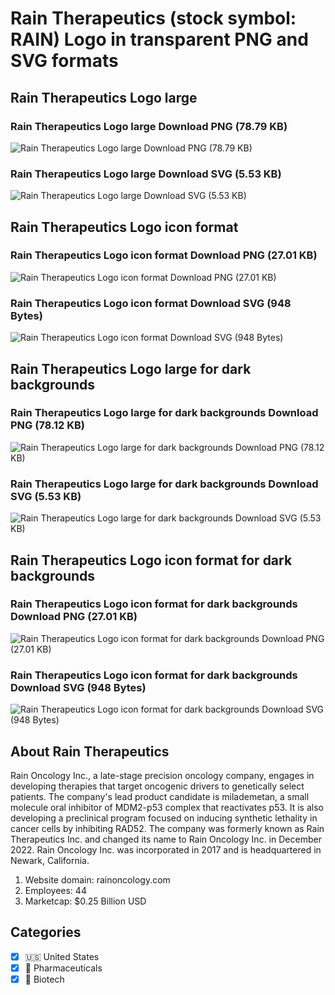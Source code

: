 # Rain Therapeutics (stock symbol: RAIN) Logo in transparent PNG and SVG formats

## Rain Therapeutics Logo large

### Rain Therapeutics Logo large Download PNG (78.79 KB)

![Rain Therapeutics Logo large Download PNG (78.79 KB)](/img/orig/RAIN_BIG-a0eeb4ce.png)

### Rain Therapeutics Logo large Download SVG (5.53 KB)

![Rain Therapeutics Logo large Download SVG (5.53 KB)](/img/orig/RAIN_BIG-9569f680.svg)

## Rain Therapeutics Logo icon format

### Rain Therapeutics Logo icon format Download PNG (27.01 KB)

![Rain Therapeutics Logo icon format Download PNG (27.01 KB)](/img/orig/RAIN-e459f3c2.png)

### Rain Therapeutics Logo icon format Download SVG (948 Bytes)

![Rain Therapeutics Logo icon format Download SVG (948 Bytes)](/img/orig/RAIN-d8af5046.svg)

## Rain Therapeutics Logo large for dark backgrounds

### Rain Therapeutics Logo large for dark backgrounds Download PNG (78.12 KB)

![Rain Therapeutics Logo large for dark backgrounds Download PNG (78.12 KB)](/img/orig/RAIN_BIG.D-41f94a95.png)

### Rain Therapeutics Logo large for dark backgrounds Download SVG (5.53 KB)

![Rain Therapeutics Logo large for dark backgrounds Download SVG (5.53 KB)](/img/orig/RAIN_BIG.D-cb3b1ec2.svg)

## Rain Therapeutics Logo icon format for dark backgrounds

### Rain Therapeutics Logo icon format for dark backgrounds Download PNG (27.01 KB)

![Rain Therapeutics Logo icon format for dark backgrounds Download PNG (27.01 KB)](/img/orig/RAIN.D-ac1ead22.png)

### Rain Therapeutics Logo icon format for dark backgrounds Download SVG (948 Bytes)

![Rain Therapeutics Logo icon format for dark backgrounds Download SVG (948 Bytes)](/img/orig/RAIN.D-f56806e2.svg)

## About Rain Therapeutics

Rain Oncology Inc., a late-stage precision oncology company, engages in developing therapies that target oncogenic drivers to genetically select patients. The company's lead product candidate is milademetan, a small molecule oral inhibitor of MDM2-p53 complex that reactivates p53. It is also developing a preclinical program focused on inducing synthetic lethality in cancer cells by inhibiting RAD52. The company was formerly known as Rain Therapeutics Inc. and changed its name to Rain Oncology Inc. in December 2022. Rain Oncology Inc. was incorporated in 2017 and is headquartered in Newark, California.

1. Website domain: rainoncology.com
2. Employees: 44
3. Marketcap: $0.25 Billion USD


## Categories
- [x] 🇺🇸 United States
- [x] 💊 Pharmaceuticals
- [x] 🧬 Biotech
